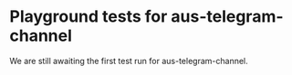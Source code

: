 # Playground tests for aus-telegram-channel
We are still awaiting the first test run for aus-telegram-channel.
